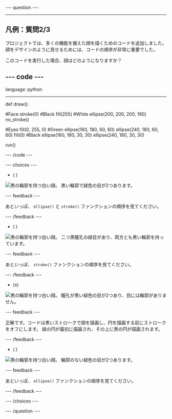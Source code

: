 --- question ---

---
凡例：質問2/3
---

プロジェクトでは、多くの機能を備えた顔を描くためのコードを追加しました。 顔をデザインのように見せるためには、コードの順序が非常に重要でした。

このコードを実行した場合、顔はどのようになりますか？

--- code ---
---
language: python

---

def draw():

  #Face stroke(0) #Black fill(255) #White ellipse(200, 200, 200, 190) no_stroke()

  #Eyes fill(0, 255, 0) #Green ellipse(160, 180, 60, 60) ellipse(240, 180, 60, 60) fill(0) #Black ellipse(160, 180, 30, 30) ellipse(240, 180, 30, 30)

run()

--- /code ---

--- choices ---

- ( )

![黒の輪郭を持つ白い顔。 黒い輪郭で緑色の目が2つあります。](images/face1.png)

 --- feedback ---

 あといっぽ、 `ellipse()` と `stroke()` ファンクションの順序を見てください。

 --- /feedback ---

- ( )

![黒の輪郭を持つ白い顔。 二つ黒瞳孔の緑目があり、両方とも黒い輪郭を持っています。](images/face2.png)

 --- feedback ---

 あといっぽ、 `stroke()` ファンクションの順序を見てください。

 --- /feedback ---

- (x)

![黒の輪郭を持つ白い顔。 瞳孔が黒い緑色の目が2つあり、目には輪郭がありません。](images/face3.png)

 --- feedback ---

 正解です。コードは黒いストロークで顔を描画し、円を描画する前にストロークをオフにします。 緑の円が最初に描画され、その上に黒の円が描画されます。

 --- /feedback ---

- ( )

![黒の輪郭を持つ白い顔。 輪郭のない緑色の目が2つあります。](images/face4.png)

 --- feedback ---

 あといっぽ、 `ellipse()` ファンクションの順序を見てください。

 --- /feedback ---

--- /choices ---

--- /question ---
